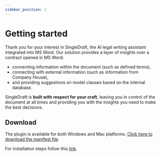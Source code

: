 ```yaml
---
sidebar_position: 1
---
```

# Getting started

Thank you for your interest in SingleDraft, the AI legal writing assistant
integrated into MS Word. Our solution provides a layer of insights over a contract
opened in MS Word:

- connecting information within the document (such as defined terms),
- connecting with external information (such as information from Company House),
- and providing suggestions on model clauses based on the internal database.

SingleDraft is **built with respect for your craft**, leaving you in control of the
document at all times and providing you with the insights you need to make the best
decisions.

## Download

The plugin is available for both Windows and Mac platforms.
[Click here to download the manifest file](https://drive.google.com/file/d/1JgzdldbRdjwvAh9Y9rVPL3QN9A8SzAuL/view?usp=drive_link).

For installation steps follow this [link](../installation).
